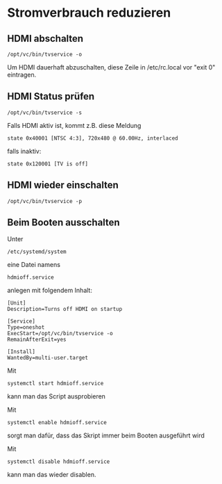 # Stromverbrauch reduzieren

## HDMI abschalten

    /opt/vc/bin/tvservice -o

Um HDMI dauerhaft abzuschalten, diese Zeile in /etc/rc.local vor "exit 0" eintragen.


## HDMI Status prüfen

    /opt/vc/bin/tvservice -s
    
Falls HDMI aktiv ist, kommt z.B. diese Meldung

    state 0x40001 [NTSC 4:3], 720x480 @ 60.00Hz, interlaced

falls inaktiv:

    state 0x120001 [TV is off]

## HDMI wieder einschalten

    /opt/vc/bin/tvservice -p

## Beim Booten ausschalten

Unter

    /etc/systemd/system
    
eine Datei namens

    hdmioff.service

anlegen mit folgendem Inhalt:

    [Unit]
    Description=Turns off HDMI on startup

    [Service]
    Type=oneshot
    ExecStart=/opt/vc/bin/tvservice -o
    RemainAfterExit=yes

    [Install]
    WantedBy=multi-user.target
    

Mit

    systemctl start hdmioff.service
    
kann man das Script ausprobieren

Mit

    systemctl enable hdmioff.service

sorgt man dafür, dass das Skript immer beim Booten ausgeführt wird

Mit

    systemctl disable hdmioff.service

kann man das wieder disablen.


